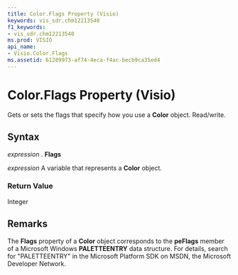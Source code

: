 ```yaml
---
title: Color.Flags Property (Visio)
keywords: vis_sdr.chm12213540
f1_keywords:
- vis_sdr.chm12213540
ms.prod: VISIO
api_name:
- Visio.Color.Flags
ms.assetid: 61289973-af74-4eca-f4ac-becb9ca35ed4
---
```



# Color.Flags Property (Visio)

Gets or sets the flags that specify how you use a  **Color** object. Read/write.


## Syntax

 _expression_ . **Flags**

 _expression_ A variable that represents a **Color** object.


### Return Value

Integer


## Remarks

The  **Flags** property of a **Color** object corresponds to the **peFlags** member of a Microsoft Windows **PALETTEENTRY** data structure. For details, search for "PALETTEENTRY" in the Microsoft Platform SDK on MSDN, the Microsoft Developer Network.


